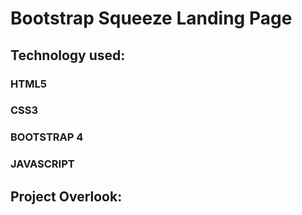 # Bootstrap Squeeze Landing Page

## Technology used:
### HTML5
### CSS3
### BOOTSTRAP 4
### JAVASCRIPT
## Project Overlook: 
